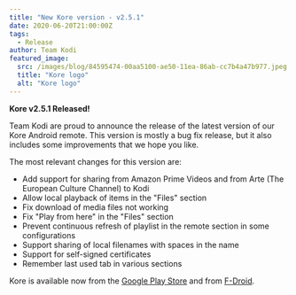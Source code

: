 ```yaml
---
title: "New Kore version - v2.5.1"
date: 2020-06-20T21:00:00Z
tags:
  - Release
author: Team Kodi
featured_image:
  src: /images/blog/84595474-00aa5100-ae50-11ea-86ab-cc7b4a47b977.jpeg
  title: "Kore logo"
  alt: "Kore logo"
---
```


**Kore v2.5.1 Released!**

Team Kodi are proud to announce the release of the latest version of our Kore Android remote. This version is mostly a bug fix release, but it also includes some improvements that we hope you like.

The most relevant changes for this version are:

- Add support for sharing from Amazon Prime Videos and from Arte (The European Culture Channel) to Kodi
- Allow local playback of items in the "Files" section
- Fix download of media files not working
- Fix "Play from here" in the "Files" section
- Prevent continuous refresh of playlist in the remote section in some configurations
- Support sharing of local filenames with spaces in the name
- Support for self-signed certificates
- Remember last used tab in various sections

Kore is available now from the [Google Play Store](https://play.google.com/store/apps/details?id=org.xbmc.kore&hl=en) and from [F-Droid](https://f-droid.org/en/packages/org.xbmc.kore/).
